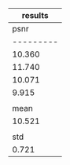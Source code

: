 
| results |
|---------|
|   psnr  |
|---------|
|  10.360 |
|  11.740 |
|  10.071 |
|  9.915  |
|         |
|   mean  |
|  10.521 |
|         |
|   std   |
|  0.721  |